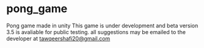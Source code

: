 # pong_game
Pong game made in unity 
This game is under development and beta version 3.5 is avaliable for public testing.
all suggestions may be emailed to the developer at tawqeershafi20@gmail.com
